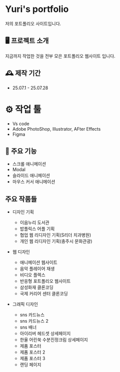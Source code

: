# Yuri's portfolio

저의 포트폴리오 사이트입니다.

## 🖥️ 프로젝트 소개

지금까지 작업한 것을 전부 모은 포트폴리오 웹사이트 입니다.

## 🕰️ 제작 기간

- 25.07.1 - 25.07.28

# ⚙️ 작업 툴

- Vs code
- Adobe PhotoShop, Illustrator, AFter Effects
- Figma

## 📌 주요 기능

- 스크롤 애니메이션
- Modal
- 슬라이드 애니메이션
- 마우스 커서 애니메이션

## 주요 작품들

- 디자인 기획

  - 이음누리 도서관
  - 밥플릭스 어플 기획
  - 협업 웹 리디자인 기획(S리더 치과병원)
  - 개인 웹 리디자인 기획(충주시 문화관광)

- 웹 디자인

  - 애니메이션 웹사이트
  - 음악 플레이어 재생
  - 비디오 플렉스
  - 반응형 포트폴리오 웹사이트
  - 삼성화재 클론코딩
  - 국제 커리어 센터 클론코딩

- 그래픽 디자인
  - sns 카드뉴스
  - sns 카드뉴스 2
  - sns 배너
  - 아이리버 헤드셋 상세페이지
  - 한율 어린쑥 수분진정크림 상세페이지
  - 제품 포스터
  - 제품 포스터 2
  - 제품 포스터 3
  - 랜딩 페이지
